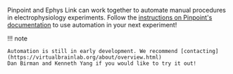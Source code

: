 Pinpoint and Ephys Link can work together to automate manual procedures in electrophysiology experiments. Follow the
[instructions on Pinpoint's documentation](https://virtualbrainlab.org//pinpoint/tutorials/tutorial_ephys_copilot.html)
to use automation in your next experiment!

!!! note

    Automation is still in early development. We recommend [contacting](https://virtualbrainlab.org/about/overview.html)
    Dan Birman and Kenneth Yang if you would like to try it out!